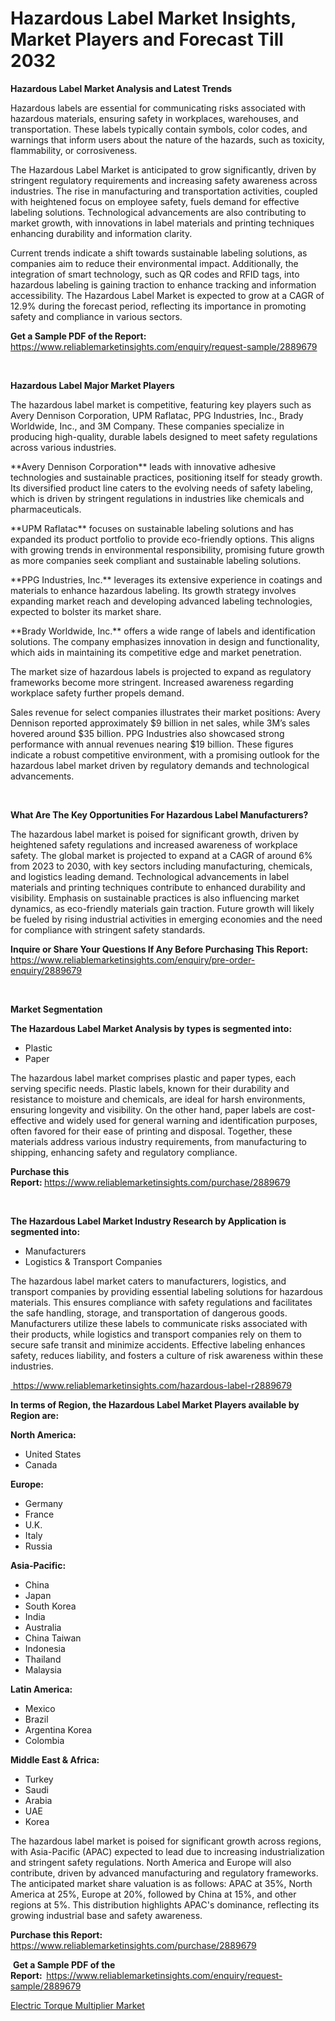<p><h1>Hazardous Label Market Insights, Market Players and Forecast Till 2032</h1></p><p><strong>Hazardous Label Market Analysis and Latest Trends</strong></p>
<p><p>Hazardous labels are essential for communicating risks associated with hazardous materials, ensuring safety in workplaces, warehouses, and transportation. These labels typically contain symbols, color codes, and warnings that inform users about the nature of the hazards, such as toxicity, flammability, or corrosiveness.</p><p>The Hazardous Label Market is anticipated to grow significantly, driven by stringent regulatory requirements and increasing safety awareness across industries. The rise in manufacturing and transportation activities, coupled with heightened focus on employee safety, fuels demand for effective labeling solutions. Technological advancements are also contributing to market growth, with innovations in label materials and printing techniques enhancing durability and information clarity.</p><p>Current trends indicate a shift towards sustainable labeling solutions, as companies aim to reduce their environmental impact. Additionally, the integration of smart technology, such as QR codes and RFID tags, into hazardous labeling is gaining traction to enhance tracking and information accessibility. The Hazardous Label Market is expected to grow at a CAGR of 12.9% during the forecast period, reflecting its importance in promoting safety and compliance in various sectors.</p></p>
<p><strong>Get a Sample PDF of the Report:&nbsp;</strong> <a href="https://www.reliablemarketinsights.com/enquiry/request-sample/2889679?utm_campaign=2197&utm_medium=2&utm_source=Github&utm_content=ia&utm_term=14032025&utm_id=hazardous-label">https://www.reliablemarketinsights.com/enquiry/request-sample/2889679</a></p>
<p>&nbsp;</p>
<p><strong>Hazardous Label Major Market Players</strong></p>
<p><p>The hazardous label market is competitive, featuring key players such as Avery Dennison Corporation, UPM Raflatac, PPG Industries, Inc., Brady Worldwide, Inc., and 3M Company. These companies specialize in producing high-quality, durable labels designed to meet safety regulations across various industries.</p><p>**Avery Dennison Corporation** leads with innovative adhesive technologies and sustainable practices, positioning itself for steady growth. Its diversified product line caters to the evolving needs of safety labeling, which is driven by stringent regulations in industries like chemicals and pharmaceuticals.</p><p>**UPM Raflatac** focuses on sustainable labeling solutions and has expanded its product portfolio to provide eco-friendly options. This aligns with growing trends in environmental responsibility, promising future growth as more companies seek compliant and sustainable labeling solutions.</p><p>**PPG Industries, Inc.** leverages its extensive experience in coatings and materials to enhance hazardous labeling. Its growth strategy involves expanding market reach and developing advanced labeling technologies, expected to bolster its market share.</p><p>**Brady Worldwide, Inc.** offers a wide range of labels and identification solutions. The company emphasizes innovation in design and functionality, which aids in maintaining its competitive edge and market penetration.</p><p>The market size of hazardous labels is projected to expand as regulatory frameworks become more stringent. Increased awareness regarding workplace safety further propels demand. </p><p>Sales revenue for select companies illustrates their market positions: Avery Dennison reported approximately $9 billion in net sales, while 3M’s sales hovered around $35 billion. PPG Industries also showcased strong performance with annual revenues nearing $19 billion. These figures indicate a robust competitive environment, with a promising outlook for the hazardous label market driven by regulatory demands and technological advancements.</p></p>
<p>&nbsp;</p>
<p><strong>What Are The Key Opportunities For Hazardous Label Manufacturers?</strong></p>
<p><p>The hazardous label market is poised for significant growth, driven by heightened safety regulations and increased awareness of workplace safety. The global market is projected to expand at a CAGR of around 6% from 2023 to 2030, with key sectors including manufacturing, chemicals, and logistics leading demand. Technological advancements in label materials and printing techniques contribute to enhanced durability and visibility. Emphasis on sustainable practices is also influencing market dynamics, as eco-friendly materials gain traction. Future growth will likely be fueled by rising industrial activities in emerging economies and the need for compliance with stringent safety standards.</p></p>
<p><strong>Inquire or Share Your Questions If Any Before Purchasing This Report:</strong> <a href="https://www.reliablemarketinsights.com/enquiry/pre-order-enquiry/2889679?utm_campaign=2197&utm_medium=2&utm_source=Github&utm_content=ia&utm_term=14032025&utm_id=hazardous-label">https://www.reliablemarketinsights.com/enquiry/pre-order-enquiry/2889679</a></p>
<p>&nbsp;</p>
<p><strong>Market Segmentation</strong></p>
<p><strong>The Hazardous Label Market Analysis by types is segmented into:</strong></p>
<p><ul><li>Plastic</li><li>Paper</li></ul></p>
<p><p>The hazardous label market comprises plastic and paper types, each serving specific needs. Plastic labels, known for their durability and resistance to moisture and chemicals, are ideal for harsh environments, ensuring longevity and visibility. On the other hand, paper labels are cost-effective and widely used for general warning and identification purposes, often favored for their ease of printing and disposal. Together, these materials address various industry requirements, from manufacturing to shipping, enhancing safety and regulatory compliance.</p></p>
<p><strong>Purchase this Report:&nbsp;</strong><a href="https://www.reliablemarketinsights.com/purchase/2889679?utm_campaign=2197&utm_medium=2&utm_source=Github&utm_content=ia&utm_term=14032025&utm_id=hazardous-label">https://www.reliablemarketinsights.com/purchase/2889679</a></p>
<p>&nbsp;</p>
<p><strong>The Hazardous Label Market Industry Research by Application is segmented into:</strong></p>
<p><ul><li>Manufacturers</li><li>Logistics & Transport Companies</li></ul></p>
<p><p>The hazardous label market caters to manufacturers, logistics, and transport companies by providing essential labeling solutions for hazardous materials. This ensures compliance with safety regulations and facilitates the safe handling, storage, and transportation of dangerous goods. Manufacturers utilize these labels to communicate risks associated with their products, while logistics and transport companies rely on them to secure safe transit and minimize accidents. Effective labeling enhances safety, reduces liability, and fosters a culture of risk awareness within these industries.</p></p>
<p><a href="https://www.reliablemarketinsights.com/hazardous-label-r2889679?utm_campaign=2197&utm_medium=2&utm_source=Github&utm_content=ia&utm_term=14032025&utm_id=hazardous-label">&nbsp;https://www.reliablemarketinsights.com/hazardous-label-r2889679</a></p>
<p><strong>In terms of Region, the Hazardous Label Market Players available by Region are:</strong></p>
<p>
    <p> <strong> North America: </strong>
        <ul>
            <li>United States</li>
            <li>Canada</li>
        </ul>
        </p> 
    <p> <strong> Europe: </strong>
        <ul>
            <li>Germany</li>
            <li>France</li>
            <li>U.K.</li>
            <li>Italy</li>
            <li>Russia</li>
        </ul>
        </p> 
    <p> <strong> Asia-Pacific: </strong>
        <ul>
            <li>China</li>
            <li>Japan</li>
            <li>South Korea</li>
            <li>India</li>
            <li>Australia</li>
            <li>China Taiwan</li>
            <li>Indonesia</li>
            <li>Thailand</li>
            <li>Malaysia</li>
        </ul>
        </p> 
    <p> <strong> Latin America: </strong>
        <ul>
            <li>Mexico</li>
            <li>Brazil</li>
            <li>Argentina Korea</li>
            <li>Colombia</li>
        </ul>
        </p> 
    <p> <strong> Middle East & Africa: </strong>
        <ul>
            <li>Turkey</li>
            <li>Saudi</li>
            <li>Arabia</li>
            <li>UAE</li>
            <li>Korea</li>
        </ul>
    </p>
    </p>
<p><p>The hazardous label market is poised for significant growth across regions, with Asia-Pacific (APAC) expected to lead due to increasing industrialization and stringent safety regulations. North America and Europe will also contribute, driven by advanced manufacturing and regulatory frameworks. The anticipated market share valuation is as follows: APAC at 35%, North America at 25%, Europe at 20%, followed by China at 15%, and other regions at 5%. This distribution highlights APAC's dominance, reflecting its growing industrial base and safety awareness.</p></p>
<p><strong>Purchase this Report: </strong><a href="https://www.reliablemarketinsights.com/purchase/2889679?utm_campaign=2197&utm_medium=2&utm_source=Github&utm_content=ia&utm_term=14032025&utm_id=hazardous-label">https://www.reliablemarketinsights.com/purchase/2889679</a></p>
<p>&nbsp;<strong>Get a Sample PDF of the Report:&nbsp;&nbsp;</strong><a href="https://www.reliablemarketinsights.com/enquiry/request-sample/2889679?utm_campaign=2197&utm_medium=2&utm_source=Github&utm_content=ia&utm_term=14032025&utm_id=hazardous-label">https://www.reliablemarketinsights.com/enquiry/request-sample/2889679</a></p>
<p><strong></strong></p>
<p><p><a href="https://github.com/JosephineMcguire65/Market-Research-Report-List-2/blob/main/electric-torque-multiplier-market.md?utm_campaign=2197&utm_medium=2&utm_source=Github&utm_content=ia&utm_term=14032025&utm_id=hazardous-label">Electric Torque Multiplier Market</a></p></p>